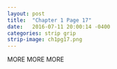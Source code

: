 ```yaml
---
layout: post
title:  "Chapter 1 Page 17"
date:   2016-07-11 20:00:14 -0400
categories: strip grip
strip-image: ch1pg17.png
---
```

MORE MORE MORE 
